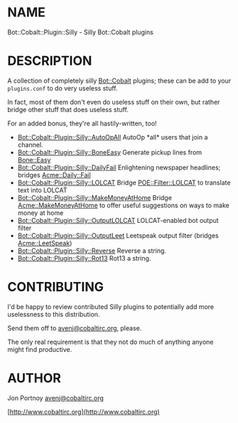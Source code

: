 # NAME

Bot::Cobalt::Plugin::Silly - Silly Bot::Cobalt plugins

# DESCRIPTION

A collection of completely silly [Bot::Cobalt](https://metacpan.org/pod/Bot::Cobalt) plugins; these can be 
add to your `plugins.conf` to do very useless stuff.

In fact, most of them don't even do useless stuff on their own, but 
rather bridge other stuff that does useless stuff.

For an added bonus, they're all hastily-written, too!

- [Bot::Cobalt::Plugin::Silly::AutoOpAll](https://metacpan.org/pod/Bot::Cobalt::Plugin::Silly::AutoOpAll)
AutoOp \*all\* users that join a channel.
- [Bot::Cobalt::Plugin::Silly::BoneEasy](https://metacpan.org/pod/Bot::Cobalt::Plugin::Silly::BoneEasy)
Generate pickup lines from [Bone::Easy](https://metacpan.org/pod/Bone::Easy)
- [Bot::Cobalt::Plugin::Silly::DailyFail](https://metacpan.org/pod/Bot::Cobalt::Plugin::Silly::DailyFail)
Enlightening newspaper headlines; bridges [Acme::Daily::Fail](https://metacpan.org/pod/Acme::Daily::Fail)
- [Bot::Cobalt::Plugin::Silly::LOLCAT](https://metacpan.org/pod/Bot::Cobalt::Plugin::Silly::LOLCAT)
Bridge [POE::Filter::LOLCAT](https://metacpan.org/pod/POE::Filter::LOLCAT) to translate text into LOLCAT
- [Bot::Cobalt::Plugin::Silly::MakeMoneyAtHome](https://metacpan.org/pod/Bot::Cobalt::Plugin::Silly::MakeMoneyAtHome)
Bridge [Acme::MakeMoneyAtHome](https://metacpan.org/pod/Acme::MakeMoneyAtHome) to offer useful suggestions on ways to make
money at home
- [Bot::Cobalt::Plugin::Silly::OutputLOLCAT](https://metacpan.org/pod/Bot::Cobalt::Plugin::Silly::OutputLOLCAT) 
LOLCAT-enabled bot output filter
- [Bot::Cobalt::Plugin::Silly::OutputLeet](https://metacpan.org/pod/Bot::Cobalt::Plugin::Silly::OutputLeet)
Leetspeak output filter (bridges [Acme::LeetSpeak](https://metacpan.org/pod/Acme::LeetSpeak))
- [Bot::Cobalt::Plugin::Silly::Reverse](https://metacpan.org/pod/Bot::Cobalt::Plugin::Silly::Reverse)
Reverse a string.
- [Bot::Cobalt::Plugin::Silly::Rot13](https://metacpan.org/pod/Bot::Cobalt::Plugin::Silly::Rot13)
Rot13 a string.

# CONTRIBUTING

I'd be happy to review contributed Silly plugins to potentially add 
more uselessness to this distribution.

Send them off to <avenj@cobaltirc.org>, please.

The only real requirement is that they not do much of anything anyone 
might find productive.

# AUTHOR

Jon Portnoy <avenj@cobaltirc.org>

[http://www.cobaltirc.org](http://www.cobaltirc.org)
